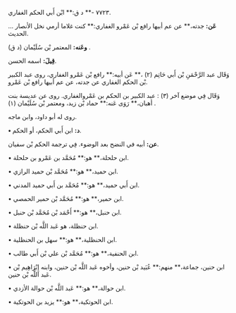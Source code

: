 ٧٧٢٣ -** د ق:** ابْن أَبي الحكم الغفاري.

**عَن:** جدته،** عن عم أبيها رافع بْن عَمْرو الغفاري:** كنت غلاما أرمي نخل الأنصار ... الحديث.

**وعَنه:** المعتمر بْن سُلَيْمان (د ق) .

**قِيلَ:** اسمه الحسن.

وَقَال عبد الرَّحْمَنِ بْن أَبي حَاتِم (٢) ،** عَن أبيه:** رافع بْن عَمْرو الغفاري، روى عبد الكبير بْن الحكم الغفاري عن جدته، عن عم أبيها رافع بْن عَمْرو.

وَقَال فِي موضع آخر (٣) : عبد الكبير بن الحكم بن عَمْروالغفاري. روى عن عديسة بنت أهبان،** رَوَى عَنه:** حماد بْن زيد، ومعتمر بْن سُلَيْمان (١) .

روى له أبو داود، وابن ماجه.

**• د:** ابن أَبي الحكم، أو الحكم.

**عن:** أبيه في النضح بعد الوضوء. فِي ترجمة الحكم بْن سفيان.

• ابن حلحلة،** هو:** مُحَمَّد بن عَمْرو بن حلحلة.

• ابن حميد،** هو:** مُحَمَّد بْن حميد الرازي.

• ابن أَبي حميد،** هو:** مُحَمَّد بن أَبي حميد المدني.

• ابن حمير،** هو:** مُحَمَّد بْن حمير الحمصي.

• ابن حنبل،** هو:** أَحْمَد بْن مُحَمَّد بْن حنبل.

• ابن حنظلة، هو عَبد اللَّه بْن حنظلة.

• ابن الحنظلية،** هو:** سهل بن الحنظلية.

• ابن الحنفية،** هو:** مُحَمَّد بْن علي بْن أَبي طالب.

• ابن حنين، جماعة،** منهم:** عُبَيد بْن حنين، وأخوه عَبد اللَّه بْن حنين، وابنه إِبْرَاهِيم بْن عَبد اللَّه بْن حنين.

• ابن حوالة،** هو:** عَبد اللَّه بْن حوالة الأزدي.

• ابن الحوتكية،** هو:** يزيد بن الحوتكية.